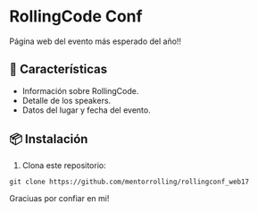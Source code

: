 # RollingCode Conf

Página web del evento más esperado del año!!

## 🚀 Características

- Información sobre RollingCode.
- Detalle de los speakers.
- Datos del lugar y fecha del evento.

## 📦 Instalación

1. Clona este repositorio:

`git clone https://github.com/mentorrolling/rollingconf_web17`

Graciuas por confiar en mi!
